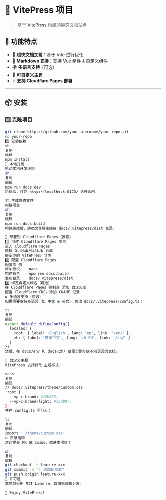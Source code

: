 # 🚀 VitePress 项目

> 基于 [VitePress](https://vitepress.dev/) 构建的静态文档站点

## 📌 功能特点
- 🚀 **超快文档加载**：基于 Vite 进行优化
- 📄 **Markdown 支持**：支持 Vue 组件 & 自定义组件
- 🌍 **多语言支持**（可选）
- 🎨 **可自定义主题**
- 🔥 **支持 Cloudflare Pages 部署**

---

## 📦 安装

### **1️⃣ 克隆项目**
```sh
git clone https://github.com/your-username/your-repo.git
cd your-repo
2️⃣ 安装依赖
sh
复制
编辑
npm install
🔧 本地开发
启动本地开发环境
sh
复制
编辑
npm run docs:dev
启动后，打开 http://localhost:5173/ 进行访问。

📦 生成静态文件
构建项目
sh
复制
编辑
npm run docs:build
构建完成后，静态文件将生成在 docs/.vitepress/dist 目录。

🚀 部署到 Cloudflare Pages（推荐）
1️⃣ 创建 Cloudflare Pages 项目
进入 Cloudflare Pages
选择 GitHub/GitLab 仓库
绑定你的 VitePress 仓库
2️⃣ 配置 Cloudflare Pages
配置项	值
框架预设	None
构建命令	npm run docs:build
发布目录	docs/.vitepress/dist
3️⃣ 绑定自定义域名（可选）
在 Cloudflare Pages 控制台 添加 自定义域
配置 Cloudflare DNS，添加 CNAME 记录
⚙️ 多语言支持（可选）
如果需要支持多语言（如 中文 & 英文），修改 docs/.vitepress/config.ts：

ts
复制
编辑
export default defineConfig({
  locales: {
    root: { label: 'English', lang: 'en', link: '/en/' },
    zh: { label: '简体中文', lang: 'zh-CN', link: '/zh/' }
  }
})
然后，在 docs/en/ 和 docs/zh/ 目录分别存放不同语言的文档。

🎨 自定义主题
VitePress 支持修改 主题样式：

scss
复制
编辑
// docs/.vitepress/theme/custom.css
:root {
  --vp-c-brand: #42b983;
  --vp-c-brand-light: #73d897;
}
并在 config.ts 里引入：

ts
复制
编辑
import './theme/custom.css'
🔥 贡献指南
欢迎提交 PR 或 Issue，改进本项目！

sh
复制
编辑
git checkout -b feature-xxx
git commit -m "✨ 添加新功能"
git push origin feature-xxx
📜 许可证
本项目采用 MIT License，自由修改和分发。

🚀 Enjoy VitePress!
